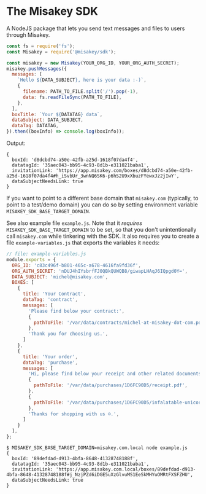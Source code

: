 # The Misakey SDK

A NodeJS package that lets you send text messages and files to users through Misakey.

```javascript
const fs = require('fs');
const Misakey = require('@misakey/sdk');

const misakey = new Misakey(YOUR_ORG_ID, YOUR_ORG_AUTH_SECRET);
misakey.pushMessages({
  messages: [
    `Hello ${DATA_SUBJECT}, here is your data :-)`,
    {
      filename: PATH_TO_FILE.split('/').pop(-1),
      data: fs.readFileSync(PATH_TO_FILE),
    },
  ],
  boxTitle: `Your ${DATATAG} data`,
  dataSubject: DATA_SUBJECT,
  dataTag: DATATAG,
}).then((boxInfo) => console.log(boxInfo));
```

Output:

```
{
  boxId: 'd8dcbd74-a50e-42fb-a25d-1618f07da4f4',
  datatagId: '35aec043-bb95-4c93-8d1b-e311021baba1',
  invitationLink: 'https://app.misakey.com/boxes/d8dcbd74-a50e-42fb-a25d-1618f07da4f4#h_iSvbUr_3wnNQ6SK6-p6hS2U9xXbuzFYewxJz2jIwY',
  dataSubjectNeedsLink: true
}
```

If you want to point to a different base domain that `misakey.com`
(typically, to point to a test/demo domain)
you can do so by setting environment variable `MISAKEY_SDK_BASE_TARGET_DOMAIN`.


See also example file `example.js`.
Note that it *requires* `MISAKEY_SDK_BASE_TARGET_DOMAIN` to be set,
so that you don't unintentionally call `misakey.com` while tinkering with the SDK.
It also requires you to create a file `example-variables.js`
that exports the variables it needs:

```javascript
// file: example-variables.js
module.exports = {
  ORG_ID: 'c83c496f-b801-465c-a678-4616fa9fd36f',
  ORG_AUTH_SECRET: 'nDUJ4hIYsbrfFJ0QBkQUWQB8/giwapLHAqJ6IQpgd0Y=',
  DATA_SUBJECT: 'michel@misakey.com',
  BOXES: [
    {
      title: 'Your Contract',
      dataTag: 'contract',
      messages: [
        'Please find below your contract:',
        {
          pathToFile: '/var/data/contracts/michel-at-misakey-dot-com.pdf',
        },
        'Thank you for choosing us.',
      ]
    },
    {
      title: 'Your order',
      dataTag: 'purchase',
      messages: [
        'Hi, please find below your receipt and other related documents',
        {
          pathToFile: '/var/data/purchases/1D6FC90D5/receipt.pdf',
        },
        {
          pathToFile: '/var/data/purchases/1D6FC90D5/infalatable-unicorn-user-manual.pdf',
        },
        'Thanks for shopping with us ☺.',
      ]
    }
  ],
};
```

```
$ MISAKEY_SDK_BASE_TARGET_DOMAIN=misakey.com.local node example.js
{
  boxId: '89defdad-d913-4bfa-8648-41328748188f',
  datatagId: '35aec043-bb95-4c93-8d1b-e311021baba1',
  invitationLink: 'https://app.misakey.com.local/boxes/89defdad-d913-4bfa-8648-41328748188f#j_NzjPZd6iDGE5uXzGlvuMS1EeSkMHYuOMRtFXSFZHU',
  dataSubjectNeedsLink: true
}
```